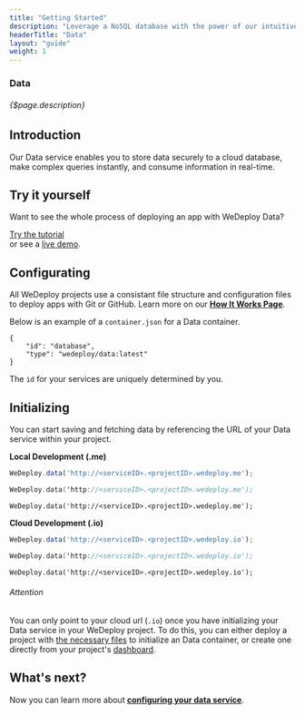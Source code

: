```yaml
---
title: "Getting Started"
description: "Leverage a NoSQL database with the power of our intuitive API."
headerTitle: "Data"
layout: "guide"
weight: 1
---
```


### Data

###### {$page.description}

<article id="1">

## Introduction

Our Data service enables you to store data securely to a cloud database, make complex queries instantly, and consume information in real-time.

</article>

<article id="2">

## Try it yourself

Want to see the whole process of deploying an app with WeDeploy Data?

<div class="guide-btn-cta">
	<a class="btn btn-accent btn-sm" href="http://wedeploy.com/tutorials/data-web" target="_blank">
		<span class="icon-16-external"></span>Try the tutorial
	</a>
</div>

<div class="guide-aux-cta">
	or see a <a href="http://boilerplate-data.wedeploy.io" target="_blank">live demo</a>.
</div>

</article>

<article id="3">

## Configurating

<aside>
All WeDeploy projects use a consistant file structure and configuration files to deploy apps with Git or GitHub. Learn more on our <strong><a href="/docs/intro/how-it-works.html">How It Works Page</a></strong>.
</aside>

Below is an example of a `container.json` for a Data container.

```application/json
{
	"id": "database",
	"type": "wedeploy/data:latest"
}
```

The `id` for your services are uniquely determined by you.

</article>

<article id="4">

## Initializing

You can start saving and fetching data by referencing the URL of your Data service within your project.

**Local Development (.me)**

```javascript
WeDeploy.data('http://<serviceID>.<projectID>.wedeploy.me');
```
```swift
WeDeploy.data('http://<serviceID>.<projectID>.wedeploy.me');
```
```text/x-java
WeDeploy.data('http://<serviceID>.<projectID>.wedeploy.me');
```

**Cloud Development (.io)**

```javascript
WeDeploy.data('http://<serviceID>.<projectID>.wedeploy.io');
```
```swift
WeDeploy.data('http://<serviceID>.<projectID>.wedeploy.io');
```
```text/x-java
WeDeploy.data('http://<serviceID>.<projectID>.wedeploy.io');
```

<aside>

###### <span class="icon-16-alert"></span> Attention

You can only point to your cloud url (`.io`) once you have initializing your Data service in your WeDeploy project. To do this, you can either deploy a project with <a href="/docs/intro/how-it-works.html">the necessary files</a> to initialize an Data container, or create one directly from your project's <a href="http://dashboard.wedeploy.com">dashboard</a>.

</aside>

</article>

## What's next?

Now you can learn more about **[configuring your data service](/docs/data/configuring-data.html)**.
